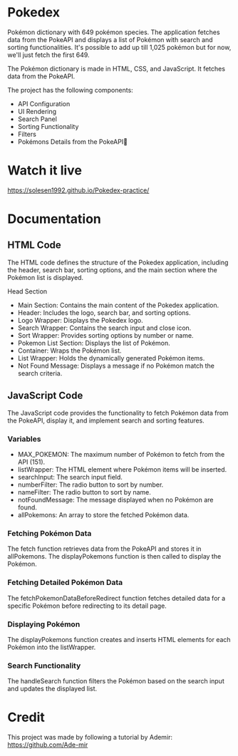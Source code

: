 # Pokedex
Pokémon dictionary with 649 pokémon species. The application fetches data from the PokeAPI and displays a list of Pokémon with search and sorting functionalities. It's possible to add up till 1,025 pokémon but for now, we'll just fetch the first 649.

The Pokémon dictionary is made in HTML, CSS, and JavaScript. It fetches data from the PokeAPI.

The project has the following components:
- API Configuration
- UI Rendering
- Search Panel
- Sorting Functionality
- Filters
- Pokémons Details from the PokeAPI🌟

# Watch it live
https://solesen1992.github.io/Pokedex-practice/

# Documentation
## HTML Code
The HTML code defines the structure of the Pokedex application, including the header, search bar, sorting options, and the main section where the Pokémon list is displayed.

Head Section
- Main Section: Contains the main content of the Pokedex application.
- Header: Includes the logo, search bar, and sorting options.
- Logo Wrapper: Displays the Pokedex logo.
- Search Wrapper: Contains the search input and close icon.
- Sort Wrapper: Provides sorting options by number or name.
- Pokemon List Section: Displays the list of Pokémon.
- Container: Wraps the Pokémon list.
- List Wrapper: Holds the dynamically generated Pokémon items.
- Not Found Message: Displays a message if no Pokémon match the search criteria.

## JavaScript Code
The JavaScript code provides the functionality to fetch Pokémon data from the PokeAPI, display it, and implement search and sorting features.

### Variables
- MAX_POKEMON: The maximum number of Pokémon to fetch from the API (151).
- listWrapper: The HTML element where Pokémon items will be inserted.
- searchInput: The search input field.
- numberFilter: The radio button to sort by number.
- nameFilter: The radio button to sort by name.
- notFoundMessage: The message displayed when no Pokémon are found.
- allPokemons: An array to store the fetched Pokémon data.

### Fetching Pokémon Data
The fetch function retrieves data from the PokeAPI and stores it in allPokemons. The displayPokemons function is then called to display the Pokémon.

### Fetching Detailed Pokémon Data
The fetchPokemonDataBeforeRedirect function fetches detailed data for a specific Pokémon before redirecting to its detail page.

### Displaying Pokémon
The displayPokemons function creates and inserts HTML elements for each Pokémon into the listWrapper.

### Search Functionality
The handleSearch function filters the Pokémon based on the search input and updates the displayed list.

# Credit
This project was made by following a tutorial by Ademir: https://github.com/Ade-mir
